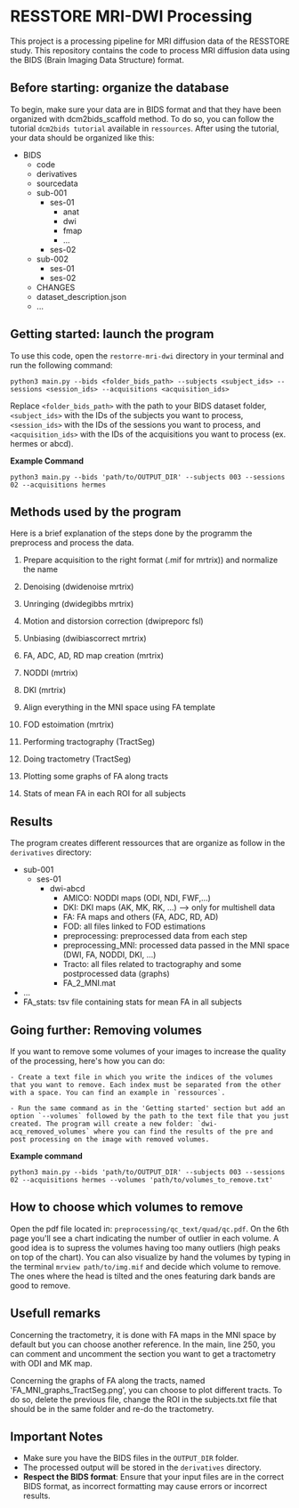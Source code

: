 # RESSTORE MRI-DWI Processing

This project is a processing pipeline for MRI diffusion data of the RESSTORE study. This repository contains the code to process MRI diffusion data using the BIDS (Brain Imaging Data Structure) format.



## Before starting: organize the database

To begin, make sure your data are in BIDS format and that they have been organized with dcm2bids_scaffold method. To do so, you can follow the tutorial `dcm2bids tutorial` available in `ressources`. After using the tutorial, your data should be organized like this:


- BIDS
  - code
  - derivatives
  - sourcedata
  - sub-001
    - ses-01
        - anat
        - dwi
        - fmap
        - ...
    - ses-02
  - sub-002
    - ses-01
    - ses-02
  - CHANGES
  - dataset_description.json
  -  ...



## Getting started: launch the program 

To use this code, open the `restorre-mri-dwi` directory in your terminal and run the following command:
```
python3 main.py --bids <folder_bids_path> --subjects <subject_ids> --sessions <session_ids> --acquisitions <acquisition_ids>
```
Replace `<folder_bids_path>` with the path to your BIDS dataset folder, `<subject_ids>` with the IDs of the subjects you want to process, `<session_ids>` with the IDs of the sessions you want to process, and `<acquisition_ids>` with the IDs of the acquisitions you want to process (ex. hermes or abcd).

**Example Command**
```
python3 main.py --bids 'path/to/OUTPUT_DIR' --subjects 003 --sessions 02 --acquisitions hermes
```



## Methods used by the program

Here is a brief explanation of the steps done by the programm the preprocess and process the data.

1) Prepare acquisition to the right format (.mif for mrtrix)) and normalize the name 

1) Denoising (dwidenoise mrtrix)
2) Unringing (dwidegibbs mrtrix)
3) Motion and distorsion correction (dwipreporc fsl)
4) Unbiasing (dwibiascorrect mrtrix)

5) FA, ADC, AD, RD map creation (mrtrix)
6) NODDI (mrtrix)
7) DKI (mrtrix)

8) Align everything in the MNI space using FA template

9) FOD estoimation (mrtrix)
10) Performing tractography (TractSeg)
11) Doing tractometry (TractSeg) 
12) Plotting some graphs of FA along tracts 
13) Stats of mean FA in each ROI for all subjects


## Results

The program creates different ressources that are organize as follow in the `derivatives` directory:


- sub-001
  - ses-01
    - dwi-abcd
        - AMICO: NODDI maps (ODI, NDI, FWF,...)
        - DKI: DKI maps (AK, MK, RK, ...) --> only for multishell data
        - FA: FA maps and others (FA, ADC, RD, AD)
        - FOD: all files linked to FOD estimations
        - preprocessing: preprocessed data from each step 
        - preprocessing_MNI: processed data passed in the MNI space (DWI, FA, NODDI, DKI, ...)
        - Tracto: all files related to tractography and some postprocessed data (graphs)
        - FA_2_MNI.mat
 - ...
 - FA_stats: tsv file containing stats for mean FA in all subjects



## Going further: Removing volumes

If you want to remove some volumes of your images to increase the quality of the processing, here's how you can do:  
  
	- Create a text file in which you write the indices of the volumes that you want to remove. Each index must be separated from the other with a space. You can find an example in `ressources`.   
	  
	- Run the same command as in the 'Getting started' section but add an option `--volumes` followed by the path to the text file that you just created. The program will create a new folder: `dwi-acq_removed_volumes` where you can find the results of the pre and post processing on the image with removed volumes.  
	
**Example command**	
```
python3 main.py --bids 'path/to/OUTPUT_DIR' --subjects 003 --sessions 02 --acquisitions hermes --volumes 'path/to/volumes_to_remove.txt'
```



## How to choose which volumes to remove

Open the pdf file located in: `preprocessing/qc_text/quad/qc.pdf`. On the 6th page you'll see a chart indicating the number of outlier in each volume. A good idea is to supress the volumes having too many outliers (high peaks on top of the chart).
You can also visualize by hand the volumes by typing in the terminal `mrview path/to/img.mif` and decide which volume to remove. The ones where the head is tilted and the ones featuring dark bands are good to remove.





## Usefull remarks

Concerning the tractometry, it is done with FA maps in the MNI space by default but you can choose another reference. In the main, line 250, you can comment and uncomment the section you want to get a tractometry with ODI and MK map.  
  
Concerning the graphs of FA along the tracts, named 'FA_MNI_graphs_TractSeg.png', you can choose to plot different tracts. To do so, delete the previous file, change the ROI in the subjects.txt file that should be in the same folder and re-do the tractometry.  



## Important Notes

* Make sure you have the BIDS files in the `OUTPUT_DIR` folder.
* The processed output will be stored in the `derivatives` directory.
* **Respect the BIDS format**: Ensure that your input files are in the correct BIDS format, as incorrect formatting may cause errors or incorrect results.

